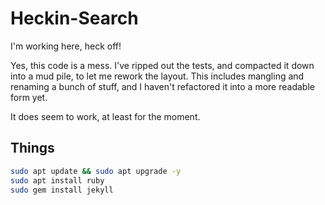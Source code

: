 # Heckin-Search

I'm working here, heck off!

Yes, this code is a mess. I've ripped out the tests, and compacted it down into a mud pile, to let me rework the layout. This includes mangling and renaming a bunch of stuff, and I haven't refactored it into a more readable form yet.

It does seem to work, at least for the moment.

## Things

```bash
sudo apt update && sudo apt upgrade -y
sudo apt install ruby
sudo gem install jekyll
```

